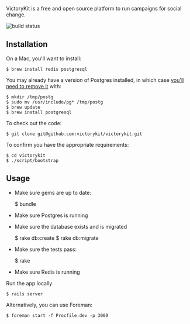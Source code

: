 VictoryKit is a free and open source platform to run campaigns for social change.

![build status](https://semaphoreapp.com/api/v1/projects/bfa043263901870e821c1a460cfb2438a2bdf4c6/4199/badge.png)


## Installation

On a Mac, you'll want to install:

    $ brew install redis postgresql

You may already have a version of Postgres installed, in which case [you'll need to remove it](https://gist.github.com/2471603) with:

    $ mkdir /tmp/postg
    $ sudo mv /usr/include/pg* /tmp/postg
    $ brew update
    $ brew install postgresql

To check out the code:

    $ git clone git@github.com:victorykit/victorykit.git

To confirm you have the appropriate requirements:

    $ cd victorykit
    $ ./script/bootstrap

## Usage

* Make sure gems are up to date:

    $ bundle

* Make sure Postgres is running

* Make sure the database exists and is migrated

    $ rake db:create
    $ rake db:migrate

* Make sure the tests pass:

    $ rake

* Make sure Redis is running

Run the app locally

    $ rails server

Alternatively, you can use Foreman:

    $ foreman start -f Procfile.dev -p 3000
